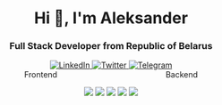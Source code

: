 <div id="header" align="center" >
	<h1>Hi 👋, I'm Aleksander</h1>
	<h3>Full Stack Developer from Republic of Belarus</h3>
</div>

<div id="socials" align="center">
	<a href="https://www.linkedin.com/in/%D0%B0%D0%BB%D0%B5%D0%BA%D1%81%D0%B0%D0%BD%D0%B4%D1%80-%D0%B0%D0%BB%D0%B5%D0%BA%D1%81%D0%B8%D0%B5%D0%B2%D0%B8%D1%87-485120208/">
		<img src="https://img.shields.io/badge/LinkedIn-blue?style=for-the-badge&logo=linkedin&logoColor=white" alt="LinkedIn"/>
	</a>
	<a href="https://www.facebook.com/profile.php?id=100041718375661">
		<img src="https://img.shields.io/badge/Twitter-blue?style=for-the-badge&logo=twitter&logoColor=white" alt="Twitter"/>
	</a>
	<a href="https://t.me/Aleksander_like">
		<img src="https://img.shields.io/badge/Telegram-blue?style=for-the-badge&logo=telegram&logoColor=white" alt="Telegram"/>
	</a>
</div>

<div style="display: flex; justify-content: space-around">
    <div>Frontend</div>
    <div>Backend</div>
</div>

<div align="center">

![](http://github-profile-summary-cards.vercel.app/api/cards/profile-details?username=Alex99like&theme=monokai)
![](http://github-profile-summary-cards.vercel.app/api/cards/repos-per-language?username=Alex99like&theme=monokai)
![](http://github-profile-summary-cards.vercel.app/api/cards/most-commit-language?username=Alex99like&theme=monokai)
![](http://github-profile-summary-cards.vercel.app/api/cards/stats?username=Alex99like&theme=monokai)
![](http://github-profile-summary-cards.vercel.app/api/cards/productive-time?username=Alex99like&theme=monokai&utcOffset=8)

</div>

<!--
**Alex99like/Alex99like** is a ✨ _special_ ✨ repository because its `README.md` (this file) appears on your GitHub profile.

Here are some ideas to get you started:

- 🔭 I’m currently working on ...
- 🌱 I’m currently learning ...
- 👯 I’m looking to collaborate on ...
- 🤔 I’m looking for help with ...
- 💬 Ask me about ...
- 📫 How to reach me: ...
- 😄 Pronouns: ...
- ⚡ Fun fact: ...
-->
